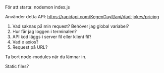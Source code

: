 För att starta: nodemon index.js

Använder detta API: https://rapidapi.com/KegenGuyll/api/dad-jokes/pricing

1. Vad saknas på min request? Behöver jag global variabel?
2. Hur får jag loggen i terminalen?
3. API kod läggs i server fil eller klient fil?
4. Vad e axios?
5. Request på URL?


Ta bort node-modules när du lämnar in.

Static files?